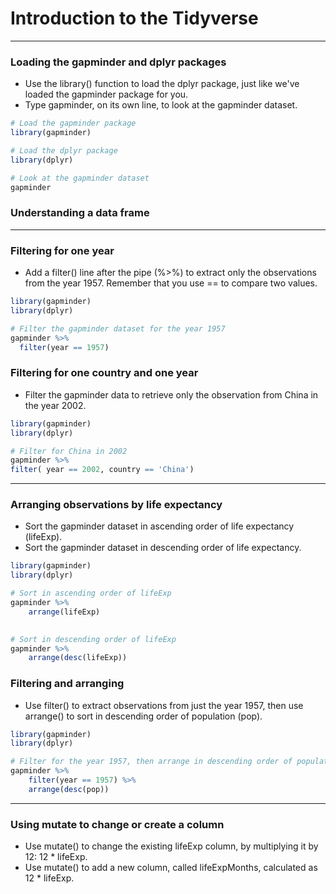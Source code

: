 # Introduction to the Tidyverse
---
### Loading the gapminder and dplyr packages
* Use the library() function to load the dplyr package, just like we've loaded the gapminder package for you.
* Type gapminder, on its own line, to look at the gapminder dataset.
```r
# Load the gapminder package
library(gapminder)

# Load the dplyr package
library(dplyr)

# Look at the gapminder dataset
gapminder
```
### Understanding a data frame
---
### Filtering for one year
* Add a filter() line after the pipe (%>%) to extract only the observations from the year 1957. Remember that you use == to compare two values.
```r
library(gapminder)
library(dplyr)

# Filter the gapminder dataset for the year 1957
gapminder %>%
  filter(year == 1957)
```
### Filtering for one country and one year
* Filter the gapminder data to retrieve only the observation from China in the year 2002.
```r
library(gapminder)
library(dplyr)

# Filter for China in 2002
gapminder %>%
filter( year == 2002, country == 'China')
```
---
### Arranging observations by life expectancy
* Sort the gapminder dataset in ascending order of life expectancy (lifeExp).
* Sort the gapminder dataset in descending order of life expectancy.
```r
library(gapminder)
library(dplyr)

# Sort in ascending order of lifeExp
gapminder %>%
    arrange(lifeExp)

  
# Sort in descending order of lifeExp
gapminder %>%
    arrange(desc(lifeExp))
```
### Filtering and arranging
* Use filter() to extract observations from just the year 1957, then use arrange() to sort in descending order of population (pop).
```r
library(gapminder)
library(dplyr)

# Filter for the year 1957, then arrange in descending order of population
gapminder %>%
    filter(year == 1957) %>%
    arrange(desc(pop))
```
---
### Using mutate to change or create a column
* Use mutate() to change the existing lifeExp column, by multiplying it by 12: 12 * lifeExp.
* Use mutate() to add a new column, called lifeExpMonths, calculated as 12 * lifeExp.

